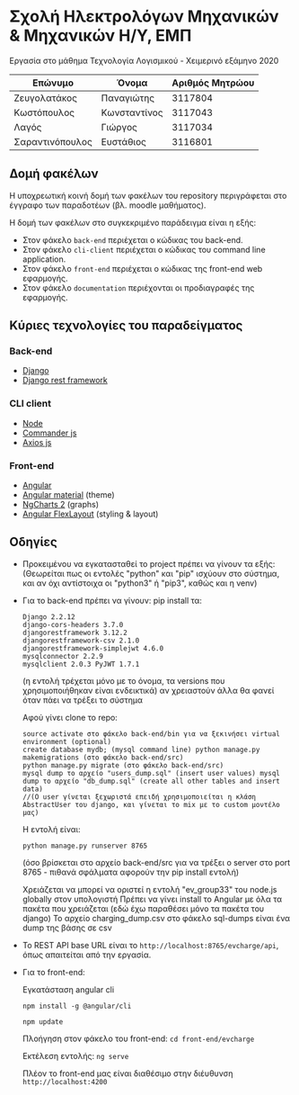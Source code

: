 # Σχολή Ηλεκτρολόγων Μηχανικών & Μηχανικών Η/Υ, ΕΜΠ

Εργασία στο μάθημα Τεχνολογία Λογισμικού - Χειμερινό εξάμηνο 2020

| Επώνυμο             | Όνομα        | Αριθμός Μητρώου |
|---------------------|--------------|-----------------|
| Ζευγολατάκος        | Παναγιώτης   |   3117804       |
| Kωστόπουλος         | Κωνσταντίνος |   3117043       |
| Λαγός               | Γιώργος      |   3117034       |
| Σαραντινόπουλος     | Ευστάθιος    |   3116801       |

## Δομή φακέλων

Η υποχρεωτική κοινή δομή των φακέλων του repository περιγράφεται στο έγγραφο των παραδοτέων (βλ. moodle μαθήματος). 

Η δομή των φακέλων στο συγκεκριμένο παράδειγμα είναι η εξής:

* Στον φάκελο `back-end` περιέχεται ο κώδικας του back-end.
* Στον φάκελο `cli-client` περιέχεται ο κώδικας του command line application.
* Στον φάκελο `front-end` περιέχεται ο κώδικας της front-end web εφαρμογής.
* Στον φάκελο `documentation` περιέχονται οι προδιαγραφές της εφαρμογής.


## Κύριες τεχνολογίες του παραδείγματος


### Back-end

* [Django](https://www.djangoproject.com/)
* [Django rest framework](https://www.django-rest-framework.org/)

### CLI client

* [Node](https://nodejs.org/en/)
* [Commander js](https://www.npmjs.com/package/commander)
* [Axios js](https://www.npmjs.com/package/axios)

### Front-end
* [Angular](https://angular.io/)
* [Angular material](https://material.angular.io/) (theme)
* [NgCharts 2](https://github.com/valor-software/ng2-charts) (graphs)
* [Angular FlexLayout](https://github.com/angular/flex-layout) (styling & layout)

## Oδηγίες



*	Προκειμένου να εγκατασταθεί το project πρέπει να γίνουν τα εξής: (Θεωρείται πως οι εντολές "python" και "pip" ισχύουν στο σύστημα, και αν όχι αντίστοιχα οι "python3" ή "pip3", καθώς και η venv)

*	Για το back-end πρέπει να γίνουν: pip install τα:

	```
	Django 2.2.12
	django-cors-headers 3.7.0
	djangorestframework 3.12.2
	djangorestframework-csv 2.1.0
	djangorestframework-simplejwt 4.6.0
	mysqlconnector 2.2.9
	mysqlclient 2.0.3 PyJWT 1.7.1
	```
	

	(η εντολή τρέχεται μόνο με το όνομα, τα versions που χρησιμοποιήθηκαν είναι ενδεικτικά) αν χρειαστούν άλλα θα φανεί όταν πάει να τρέξει το σύστημα

	Αφού γίνει clone το repo:

	```
	source activate στο φάκελο back-end/bin για να ξεκινήσει virtual environment (optional) 
	create database mydb; (mysql command line) python manage.py makemigrations (στο φάκελο back-end/src) 
	python manage.py migrate (στο φάκελο back-end/src) 
	mysql dump το αρχείο "users_dump.sql" (insert user values) mysql dump το αρχείο "db_dump.sql" (create all other tables and insert data) 
	//(Ο user γίνεται ξεχωριστά επειδή χρησιμοποιείται η κλάση AbstractUser του django, και γίνεται το mix με το custom μοντέλο μας)
	``` 
	
	Η εντολή είναι:
	
	```
	python manage.py runserver 8765 
	```
	(όσο βρίσκεται στο αρχείο back-end/src για να τρέξει ο server στο port 8765 - πιθανά σφάλματα αφορούν την pip install εντολή)

	Χρειάζεται να μπορεί να οριστεί η εντολή "ev_group33" του node.js globally στον υπολογιστή Πρέπει να γίνει install το Angular με όλα τα πακέτα που χρειάζεται
	(εδώ έχω παραθέσει μόνο τα πακέτα του django) 
	Το αρχείο charging_dump.csv στο φάκελο sql-dumps είναι ένα dump της βάσης σε csv



* Το REST API base URL είναι το `http://localhost:8765/evcharge/api`, όπως απαιτείται από την εργασία. 



* Για τo front-end:

	Εγκατάσταση angular cli 
	
	```npm install -g @angular/cli```
	
	```npm update```
	
	Πλοήγηση στον φάκελο του front-end:
	```cd front-end/evcharge```
	
	Εκτέλεση εντολής:
	```ng serve```
	
	Πλέον το front-end μας είναι διαθέσιμο στην διέυθυνση `http://localhost:4200`
